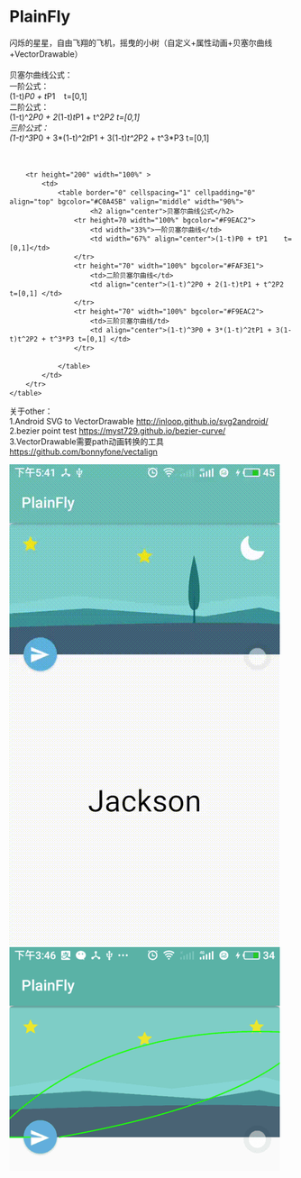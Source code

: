 # PlainFly
闪烁的星星，自由飞翔的飞机，摇曳的小树（自定义+属性动画+贝塞尔曲线+VectorDrawable）<html><body><br/><br/></bory></html>
贝塞尔曲线公式：<html><body><br/></body></html>
一阶公式：<html><body><br/></bory></html>
(1-t)*P0 + t*P1    t=[0,1]<html><body><br/></body></html>
二阶公式：<html><body><br/></bory></html>
(1-t)^2*P0 + 2*(1-t)*t*P1 + t^2*P2   t=[0,1] <html><body><br/></body></html>
三阶公式： <html><body><br/></bory></html>
(1-t)^3*P0 + 3*(1-t)^2*t*P1 + 3(1-t)*t^2*P2 + t^3*P3  t=[0,1] <html><body><br/> <br/><br/></body></html>

<html lang="en">
<head>
	<meta charset="UTF-8">
	<title>Document</title>
</head>
<body>
	<table border="0" width="820" align="center" bgcolor="#fff">
	
		<tr height="200" width="100%" >
			<td>
				<table border="0" cellspacing="1" cellpadding="0" align="top" bgcolor="#C0A45B" valign="middle" width="90%">
                        <h2 align="center">贝塞尔曲线公式</h2>
					<tr height=70 width="100%" bgcolor="#F9EAC2">
						<td width="33%">一阶贝塞尔曲线</td>
						<td width="67%" align="center">(1-t)P0 + tP1    t=[0,1]</td>
					</tr>
					<tr height="70" width="100%" bgcolor="#FAF3E1">
						<td>二阶贝塞尔曲线</td>
						<td align="center">(1-t)^2P0 + 2(1-t)tP1 + t^2P2 t=[0,1] </td>
					</tr>
					<tr height="70" width="100%" bgcolor="#F9EAC2">
						<td>三阶贝塞尔曲线/td>
						<td align="center">(1-t)^3P0 + 3*(1-t)^2tP1 + 3(1-t)t^2P2 + t^3*P3 t=[0,1] </td>
					</tr>
				
				</table>
			</td>
		</tr>
	</table>

</body>
</html>

关于other：<html><body><br/></body></html>
1.Android SVG to VectorDrawable  http://inloop.github.io/svg2android/ <html><body><br/></body></html>
2.bezier point test  https://myst729.github.io/bezier-curve/ <html><body><br/></body></html>
3.VectorDrawable需要path动画转换的工具 https://github.com/bonnyfone/vectalign <html><body><br/></body></html>

![image](https://github.com/RuanXiaoHui/PlainFly/blob/master/image/screen.gif?raw=true)
![image](https://github.com/RuanXiaoHui/PlainFly/blob/master/image/route.png?raw=true)
